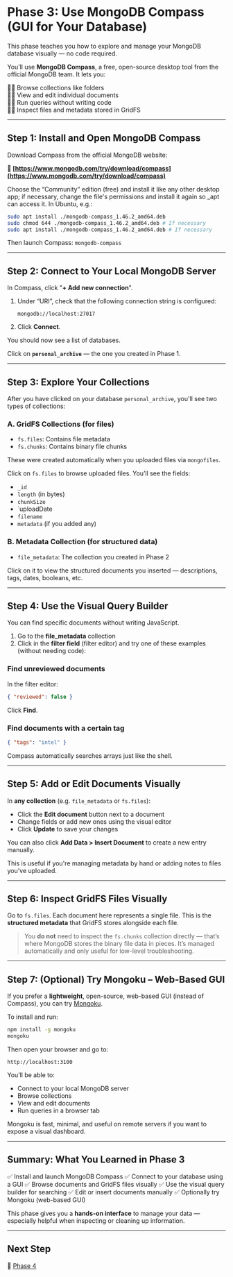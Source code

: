 # Phase 3: Use MongoDB Compass (GUI for Your Database)

This phase teaches you how to explore and manage your MongoDB database visually — no code required.

You’ll use **MongoDB Compass**, a free, open-source desktop tool from the official MongoDB team. It lets you:

👍🏼 Browse collections like folders<br>
👍🏼 View and edit individual documents<br>
👍🏼 Run queries without writing code<br>
👍🏼 Inspect files and metadata stored in GridFS<br>

---

## Step 1: Install and Open MongoDB Compass

Download Compass from the official MongoDB website:

**🔗 [https://www.mongodb.com/try/download/compass](https://www.mongodb.com/try/download/compass)**

Choose the “Community” edition (free) and install it like any other desktop app; if necessary, change the file's permissions and install it again so _apt can access it. In Ubuntu, e.g.:

```bash
sudo apt install ./mongodb-compass_1.46.2_amd64.deb
sudo chmod 644 ./mongodb-compass_1.46.2_amd64.deb # If necessary
sudo apt install ./mongodb-compass_1.46.2_amd64.deb # If necessary
```

Then launch Compass: `mongodb-compass`

---

## Step 2: Connect to Your Local MongoDB Server

In Compass, click "**+ Add new connection**".

1. Under “URI”, check that the following connection string is configured:

   ```
   mongodb://localhost:27017
   ```

2. Click **Connect**.

You should now see a list of databases.

Click on **`personal_archive`** — the one you created in Phase 1.

---

## Step 3: Explore Your Collections

After you have clicked on your database `personal_archive`, you'll see two types of collections:

### A. GridFS Collections (for files)

* `fs.files`: Contains file metadata
* `fs.chunks`: Contains binary file chunks

These were created automatically when you uploaded files via `mongofiles`.

Click on `fs.files` to browse uploaded files. You’ll see the fields:

* `_id`
* `length` (in bytes)
* `chunkSize`
* `uploadDate
* `filename`
* `metadata` (if you added any)

### B. Metadata Collection (for structured data)

* `file_metadata`: The collection you created in Phase 2

Click on it to view the structured documents you inserted — descriptions, tags, dates, booleans, etc.

---

## Step 4: Use the Visual Query Builder

You can find specific documents without writing JavaScript.

1. Go to the **file\_metadata** collection
2. Click in the **filter field** (filter editor) and try one of these examples (without needing code):

### Find unreviewed documents

In the filter editor:

```json
{ "reviewed": false }
```

Click **Find**.

### Find documents with a certain tag

```json
{ "tags": "intel" }
```

Compass automatically searches arrays just like the shell.

---

## Step 5: Add or Edit Documents Visually

In **any collection** (e.g. `file_metadata` or `fs.files`):

* Click the **Edit document** button next to a document
* Change fields or add new ones using the visual editor
* Click **Update** to save your changes

You can also click **Add Data > Insert Document** to create a new entry manually.

This is useful if you're managing metadata by hand or adding notes to files you’ve uploaded.

---

## Step 6: Inspect GridFS Files Visually

Go to `fs.files`. Each document here represents a single file. This is the **structured metadata** that GridFS stores alongside each file.

> You **do not** need to inspect the `fs.chunks` collection directly — that’s where MongoDB stores the binary file data in pieces. It’s managed automatically and only useful for low-level troubleshooting.

---

## Step 7: (Optional) Try Mongoku – Web-Based GUI

If you prefer a **lightweight**, open-source, web-based GUI (instead of Compass), you can try [Mongoku](https://github.com/huggingface/Mongoku).

To install and run:

```bash
npm install -g mongoku
mongoku
```

Then open your browser and go to:

```
http://localhost:3100
```

You’ll be able to:

* Connect to your local MongoDB server
* Browse collections
* View and edit documents
* Run queries in a browser tab

Mongoku is fast, minimal, and useful on remote servers if you want to expose a visual dashboard.

---

## Summary: What You Learned in Phase 3

✅ Install and launch MongoDB Compass
✅ Connect to your database using a GUI
✅ Browse documents and GridFS files visually
✅ Use the visual query builder for searching
✅ Edit or insert documents manually
✅ Optionally try Mongoku (web-based GUI)

This phase gives you a **hands-on interface** to manage your data — especially helpful when inspecting or cleaning up information.

---

## Next Step

🚀 [Phase 4](https://github.com/tims-computer-academy/path_adv_mongodb/blob/main/phase4.md)
